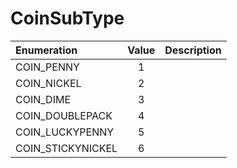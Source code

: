 # CoinSubType

| Enumeration | Value | Description |
| :--- | :---: | :--- |
| COIN\_PENNY | 1 |  |
| COIN\_NICKEL | 2 |  |
| COIN\_DIME | 3 |  |
| COIN\_DOUBLEPACK | 4 |  |
| COIN\_LUCKYPENNY | 5 |  |
| COIN\_STICKYNICKEL | 6 |  |

